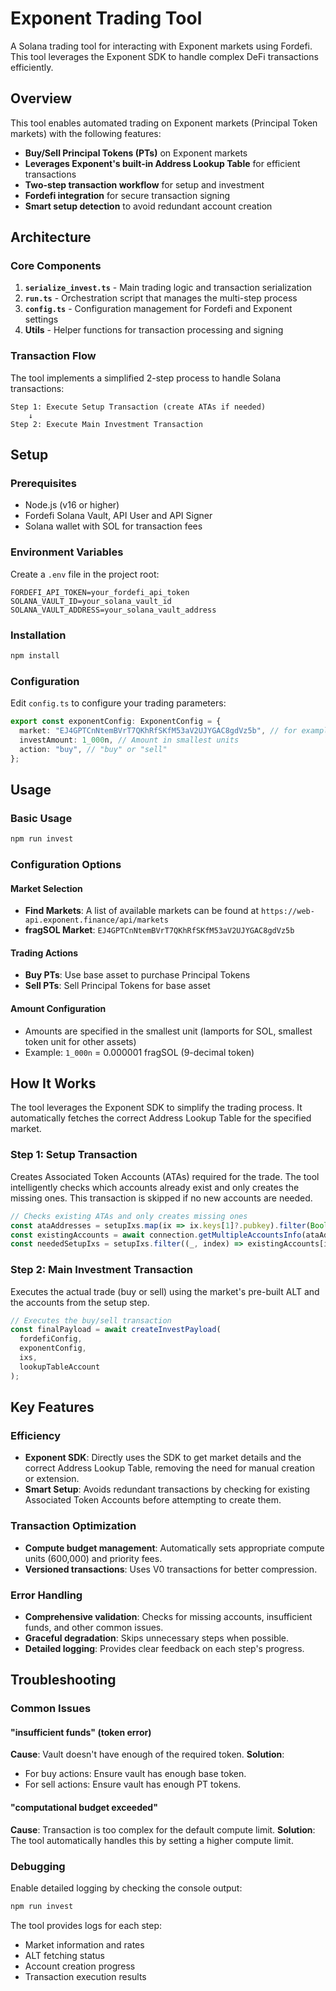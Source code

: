 # Exponent Trading Tool

A Solana trading tool for interacting with Exponent markets using Fordefi. This tool leverages the Exponent SDK to handle complex DeFi transactions efficiently.

## Overview

This tool enables automated trading on Exponent markets (Principal Token markets) with the following features:

- **Buy/Sell Principal Tokens (PTs)** on Exponent markets
- **Leverages Exponent's built-in Address Lookup Table** for efficient transactions
- **Two-step transaction workflow** for setup and investment
- **Fordefi integration** for secure transaction signing
- **Smart setup detection** to avoid redundant account creation

## Architecture

### Core Components

1. **`serialize_invest.ts`** - Main trading logic and transaction serialization
2. **`run.ts`** - Orchestration script that manages the multi-step process
3. **`config.ts`** - Configuration management for Fordefi and Exponent settings
4. **Utils** - Helper functions for transaction processing and signing

### Transaction Flow

The tool implements a simplified 2-step process to handle Solana transactions:

```
Step 1: Execute Setup Transaction (create ATAs if needed)
    ↓
Step 2: Execute Main Investment Transaction
```

## Setup

### Prerequisites

- Node.js (v16 or higher)
- Fordefi Solana Vault, API User and API Signer
- Solana wallet with SOL for transaction fees

### Environment Variables

Create a `.env` file in the project root:

```env
FORDEFI_API_TOKEN=your_fordefi_api_token
SOLANA_VAULT_ID=your_solana_vault_id
SOLANA_VAULT_ADDRESS=your_solana_vault_address
```

### Installation

```bash
npm install
```

### Configuration

Edit `config.ts` to configure your trading parameters:

```typescript
export const exponentConfig: ExponentConfig = {
  market: "EJ4GPTCnNtemBVrT7QKhRfSKfM53aV2UJYGAC8gdVz5b", // for example fragSOL market
  investAmount: 1_000n, // Amount in smallest units
  action: "buy", // "buy" or "sell"
};
```

## Usage

### Basic Usage

```bash
npm run invest
```

### Configuration Options

#### Market Selection
- **Find Markets**: A list of available markets can be found at `https://web-api.exponent.finance/api/markets`
- **fragSOL Market**: `EJ4GPTCnNtemBVrT7QKhRfSKfM53aV2UJYGAC8gdVz5b`

#### Trading Actions
- **Buy PTs**: Use base asset to purchase Principal Tokens
- **Sell PTs**: Sell Principal Tokens for base asset

#### Amount Configuration
- Amounts are specified in the smallest unit (lamports for SOL, smallest token unit for other assets)
- Example: `1_000n` = 0.000001 fragSOL (9-decimal token)

## How It Works

The tool leverages the Exponent SDK to simplify the trading process. It automatically fetches the correct Address Lookup Table for the specified market.

### Step 1: Setup Transaction

Creates Associated Token Accounts (ATAs) required for the trade. The tool intelligently checks which accounts already exist and only creates the missing ones. This transaction is skipped if no new accounts are needed.

```typescript
// Checks existing ATAs and only creates missing ones
const ataAddresses = setupIxs.map(ix => ix.keys[1]?.pubkey).filter(Boolean);
const existingAccounts = await connection.getMultipleAccountsInfo(ataAddresses);
const neededSetupIxs = setupIxs.filter((_, index) => existingAccounts[index] === null);
```

### Step 2: Main Investment Transaction

Executes the actual trade (buy or sell) using the market's pre-built ALT and the accounts from the setup step.

```typescript
// Executes the buy/sell transaction
const finalPayload = await createInvestPayload(
  fordefiConfig, 
  exponentConfig,
  ixs,
  lookupTableAccount
);
```

## Key Features

### Efficiency
- **Exponent SDK**: Directly uses the SDK to get market details and the correct Address Lookup Table, removing the need for manual creation or extension.
- **Smart Setup**: Avoids redundant transactions by checking for existing Associated Token Accounts before attempting to create them.

### Transaction Optimization

- **Compute budget management**: Automatically sets appropriate compute units (600,000) and priority fees.
- **Versioned transactions**: Uses V0 transactions for better compression.

### Error Handling

- **Comprehensive validation**: Checks for missing accounts, insufficient funds, and other common issues.
- **Graceful degradation**: Skips unnecessary steps when possible.
- **Detailed logging**: Provides clear feedback on each step's progress.

## Troubleshooting

### Common Issues

#### "insufficient funds" (token error)
**Cause**: Vault doesn't have enough of the required token.
**Solution**: 
- For buy actions: Ensure vault has enough base token.
- For sell actions: Ensure vault has enough PT tokens.

#### "computational budget exceeded"
**Cause**: Transaction is too complex for the default compute limit.
**Solution**: The tool automatically handles this by setting a higher compute limit.

### Debugging

Enable detailed logging by checking the console output:

```bash
npm run invest
```

The tool provides logs for each step:
- Market information and rates
- ALT fetching status
- Account creation progress
- Transaction execution results
